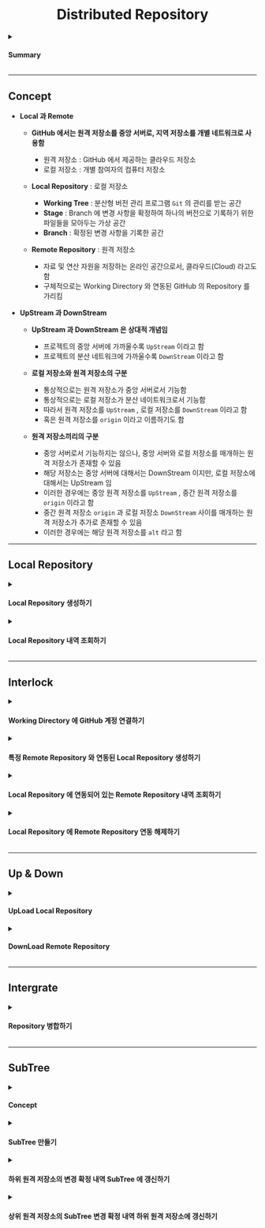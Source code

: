 <h1 align="center"> Distributed Repository </h1>

<details><summary><h4>Summary</h4></summary>
    
![UpStream 과 DownStream](https://user-images.githubusercontent.com/116495744/211154052-2ff95f43-2a95-4422-8a5e-c9061134726c.jpg)

</details>    
    
---

## Concept

- **Local 과 Remote**
    - **GitHub 에서는 원격 저장소를 중앙 서버로, 지역 저장소를 개별 네트워크로 사용함**
        - 원격 저장소 : GitHub 에서 제공하는 클라우드 저장소
        - 로컬 저장소 : 개별 참여자의 컴퓨터 저장소
  
    - **Local Repository** : 로컬 저장소
        - **Working Tree** : 분산형 버전 관리 프로그램 `Git` 의 관리를 받는 공간
        - **Stage** : Branch 에 변경 사항을 확정하여 하나의 버전으로 기록하기 위한 파일들을 모아두는 가상 공간
        - **Branch** : 확정된 변경 사항을 기록한 공간

    - **Remote Repository** : 원격 저장소
        - 자료 및 연산 자원을 저장하는 온라인 공간으로서, 클라우드(Cloud) 라고도 함
        - 구체적으로는 Working Directory 와 연동된 GitHub 의 Repository 를 가리킴

- **UpStream 과 DownStream**
    - **UpStream 과 DownStream 은 상대적 개념임**
        - 프로젝트의 중앙 서버에 가까울수록 `UpStream` 이라고 함
        - 프로젝트의 분산 네트워크에 가까울수록 `DownStream` 이라고 함
    
    - **로컬 저장소와 원격 저장소의 구분**
        - 통상적으로는 원격 저장소가 중앙 서버로서 기능함
        - 통상적으로는 로컬 저장소가 분산 네이트워크로서 기능함
        - 따라서 원격 저장소를 `UpStream` , 로컬 저장소를 `DownStream` 이라고 함
        - 혹은 원격 저장소를 `origin` 이라고 이름하기도 함
    
    - **원격 저장소끼리의 구분**
        - 중앙 서버로서 기능하지는 않으나, 중앙 서버와 로컬 저장소를 매개하는 원격 저장소가 존재할 수 있음
        - 해당 저장소는 중앙 서버에 대해서는 DownStream 이지만, 로컬 저장소에 대해서는 UpStream 임
        - 이러한 경우에는 중앙 원격 저장소를 `UpStream` , 중간 원격 저장소를 `origin` 이라고 함
        - 중간 원격 저장소 `origin` 과 로컬 저장소 `DownStream` 사이를 매개하는 원격 저장소가 추가로 존재할 수 있음
        - 이러한 경우에는 해당 원격 저장소를 `alt` 라고 함

---

## Local Repository

<details><summary><h4>Local Repository 생성하기</h4></summary>

- [**Git DownLoad & Install**](https://git-scm.com/downloads)
- **Working Directory 로 이동하여 `git bash` 창 열기**
- **해당 작업 공간을 로컬 저장소로 지정하기**

    ~~~
    git init
    ~~~

    - `init`

        - 해당 경로가 `Git` 의 관리를 받는 로컬 저장소가 아닌 경우 로컬 저장소로 지정함
        - 해당 경로가 `Git` 의 관리를 받는 로컬 저장소인 경우 기존 관리 내역을 초기화함

</details>

<details><summary><h4>Local Repository 내역 조회하기</h4></summary>

~~~
git ls <option>
~~~

- `ls` : 해당 위치의 하위 단위에 대하여 조회함
    
- `<option>`
    - `none` : 현재 디렉토리에 존재하는 파일 및 하위 디렉토리 조회
    - `-a` : 숨김파일 및 디렉토리를 포함하여 조회
    - `-l` : 파일 상세정보 출력
    - `-r` : 역순으로 정렬하여 출력
    - `-t` : 시간 내림차순으로 정렬하여 출력
    
</details>    

---

## Interlock
    
<details><summary><h4>Working Directory 에 GitHub 계정 연결하기</h4></summary> 

~~~
// 깃허브 계정 이름 및 이메일 등록
git config --global user.name <깃허브 계정 이름>
git config --global user.email <깃허브 계정 이메일>
~~~

- `config` : Git 과 관련된 사항을 저장하고 있는 폴더 `.git` 의 환경설정 담당 파일 `config` 에 대하여 기능함

- `<option>`
    - `--list` : 필드 및 값의 목록을 조회함
    - `<Field>` : 특정 필드에 설정된 값을 조회함
    - `--global <Field> <Value>` : 특정 필드에 대하여 전역 변수로 작동하는 값을 설정함
    - `--local <Field> <Value>` : 특정 필드에 대하여 지역 변수로 작동하는 값을 설정함
    - `--unset <Field>` : 특정 필드에 설정된 값을 삭제함

</details>
    
<details><summary><h4>특정 Remote Repository 와 연동된 Local Repository 생성하기</h4></summary> 

~~~
// 원격 저장소 내역 가져와서 덮어쓰기
git clone <원격 저장소 주소>

// 원격 저장소 내역이 저장된 폴더로 이동
cd <원격 저장소 내역이 저장된 폴더 경로>

// 해당 폴더를 원격 저장소와 연동
git remote add <원격 저장소 이름> <원격 저장소 주소>
~~~

- `remote add` : 해당 로컬 저장소와 연동된 원격 저장소 목록에 신규 항목을 추가함        
    - `원격 저장소 이름` : 현재 연동할 원격 저장소 호출 시 주소 대신 사용할 이름
        - 관례상 주 원격 저장소를 `origin` 으로 사용함
        - `origin` 으로 설정된 주 원격 저장소 외에 다른 원격 저장소를 추가할 경우, 관례상 해당 원격 저장소를 `alt` 라고 이름함    

    - `원격 저장소 주소` : 현재 연동할 원격 저장소의 주소(url)
        - 깃허브 레파지토리 우측 상단의 `<> Code` 를 클릭하여 확인
    
</details>    
    
<details><summary><h4>Local Repository 에 연동되어 있는 Remote Repository 내역 조회하기</h4></summary> 

~~~
git remote <option>
~~~

- `remote` : 해당 로컬 저장소와 연동된 원격 저장소에 관하여 동작함

- `<option>`
    - `none` : 해당 로컬 저장소와 연동된 원격 저장소 내역에 대하여 그 이름만 조회함
    - `-v` : 해당 로컬 저장소와 연동된 원격 저장소에 대하여 그 이름과 주소를 함께 조회함
    
</details>     
    
<details><summary><h4>Local Repository 에 Remote Repository 연동 해제하기</h4></summary>     
  
~~~
git remote remove <원격 저장소 이름>
~~~

- `remote remove` : 해당 로컬 저장소와 연동된 원격 저장소 목록에 대하여 후술할 사항을 삭제함

</details>  
    
---
    
## Up & Down
    
<details><summary><h4>UpLoad Local Repository</h4></summary>
  
~~~
// Modifed File 을 Staged 상태로 전환함
git add <Modified 파일 이름>
    
// Staged Files 를 변경 확정하여 로컬 브랜치에 기록함
git commit -m "커밋에 대한 설명"
    
// 변경 확정 내역을 원격 저장소의 브랜치에 반영함
git push <원격 저장소 이름> <원격 브랜치 이름>
~~~

- `add` : 워킹트리에서 수정된 파일을 스테이지에 추가하여 스테이지 상태로 전환함
    - 최신 커밋 이후 변경 사항이 존재하는 상태를 Modified(수정된) 라고 정의함
    - 변경 사항을 확정할 파일들을 모아두는 가상 공간 스테이지에 올라간 상태를 Staged(스테이지에 올라간) 라고 정의함
    - 특정 수정된 파일이 아니라 모든 수정된 파일을 선택하는 경우 전체 선택자 `*` 을 기입함

- `commit` : 스테이지에 추가된 변경 사항을 확정하여 현재 위치한 브랜치에 기록함

- `push` : 로컬 저장소의 변경 확정 내역을 연동된 원격 저장소의 브랜치에 올려줌
    - 현재 위치한 로컬 저장소의 브랜치의 변경 내역에 대하여,
    - 해당 브랜치가 추적하고 있는 브랜치에 반영함
    
</details>
    
<details><summary><h4>DownLoad Remote Repository</h4></summary>

- **주의**
    - 원격 저장소의 모든 브랜치를 내려받지 않음
    - 기본값으로 설정되어 있는 브랜치 `main` 의 내역만 내려받음
    - 특정 브랜치를 내려받는 방법은 후술함
  
- **가져와서 덮어쓰기**

    ~~~
    git clone <내려받을 원격 저장소 주소>
    ~~~
  
    - `clone` : 원격 저장소의 내역을 가져와서 로컬 저장소의 내역을 무시하고 덮어씀
  
- **가져와서 병합하기**
  
    ~~~
    git pull <내려받을 원격 저장소 주소>
    ~~~
  
    - `pull` : 원격 저장소의 내역을 가져와서 로컬 저장소의 내역과 병합함
    
        - 로컬 저장소의 변경 사항을 커밋하지 않은 상태에서 수행할 경우 덮어쓰기 오류가 발생할 수 있음

- **가져오기** 
  
    ~~~
    git fetch <내려받을 원격 저장소 주소>
    ~~~
  
    - `fetch` : 원격 저장소의 내역을 가져와서 브랜치명 `FETCH_HEAD` 으로 임시 분기한 상태로 열람함

</details>
    
---
    
## Intergrate
    
<details><summary><h4>Repository 병합하기</h4></summary>    
    
</details>    
    
---
    
## SubTree
    
<details><summary><h4>Concept</h4></summary>

- **주의**
    - **이 작업은 원격 저장소 간 위계를 설정하는 작업임**
    - 상위 저장소의 폴더에 하위 저장소의 메인 브랜치 `main` 의 내역을 연동함
    - 상위 저장소에 하위 저장소를 병합하는 작업이 아님
    - 하위 저장소를 삭제하지 않고 기존 위치에 유지함
    
- **용어 정리**
    - **상위 원격 저장소 `upstream`** : 하위 저장소의 내역을 포함할 저장소
    - **상위 로컬 저장소** : 상위 원격 저장소와 연동되어 있는 로컬 저장소
    - **하위 원격 저장소 `origin`** : 상위 저장소에 내역이 포함될 저장소
    - **하위 로컬 저장소** : 하위 원격 저장소와 연동되어 있는 로컬 저장소
    - **서브트리** : 하위 원격 저장소의 내역을 저장할 상위 원격 저장소의 폴더
    - **브랜치 `feature/subtree`** : 상위 저장소에서 서브트리 작업할 브랜치

- **초기 환경 설정**
    
    ~~~
    git clone <상위 원격 저장소 주소>

    cd <상위 원격 저장소 내역을 내려받은 저장소 root 경로>
    git remote add upstream <상위 원격 저장소 주소>
    
    git remote add origin <하위 원격 저장소 주소>
    
    git branch feature/subtree
    ~~~
    
![My First Board](https://user-images.githubusercontent.com/116495744/212480105-605d5f1a-4fb2-49b2-9c7d-11d2f4c428cb.jpg)

</details>    
    
<details><summary><h4>SubTree 만들기</h4></summary>
    
~~~
// 상위 로컬 저장소의 root 로 이동
cd <상위 로컬 저장소의 root 경로>

// 서브트리 작업 브랜치 feature/subtree 로 이동
git checkout feature/subtree

// 하위 원격 저장소를 상위 로컬 저장소의 하위 폴더로 저장
git subtree add --prefix <서브트리 이름> origin feature/subtree

// 해당 사항을 상위 원격 저장소 upstream 의 브랜치 feature/subtree 에 갱신
git push upstream feature/subtree
~~~

- `subtree add` : 현재 위치한 저장소에 하위 저장소의 내역을 추가함

- `--prefix` :  병합 세부 조건을 설정함

    - `<서브트리 이름>` : 하위 원격 저장소의 내역을 저장할 상위 원격 저장소의 폴더 이름
    - `origin` : 상위 로컬 저장소에서 설정한, 상위 원격 저장소에 저장할 하위 원격 저장소 이름
    - `feature/subtree` : 하위 원격 저장소를 병합한 내역을 기록할 로컬 저장소 브랜치 이름

</details>
    
<details><summary><h4>하위 원격 저장소의 변경 확정 내역 SubTree 에 갱신하기</h4></summary>
    
~~~
// 상위 로컬 저장소의 root 로 이동
cd <로컬 저장소의 root 경로>

// 서브트리 작업 브랜치 feature/subtree 로 이동
git checkout feature/subtree

// 하위 원격 저장소 origin 의 변경 확정 내역을 상위 로컬 저장소로 가져와서 병합하기
git subtree pull --prefix <서브트리 이름> origin feature/subtree

// 해당 내역을 상위 원격 저장소에 갱신
git push upstream feature/subtree
~~~

- `subtree pull` : 상위 저장소에 하위 저장소의 내역을 가져와서 병합함

- `--prefix` :  병합 세부 조건을 설정함

    - `<서브트리 이름>` : 하위 원격 저장소의 내역을 저장하고 있는 상위 원격 저장소의 폴더 이름
    - `origin` : 상위 로컬 저장소에서 설정한, 서브트리와 연동되어 갱신 예정인 하위 원격 저장소 이름
    - `feature/subtree` : 하위 원격 저장소를 병합한 내역을 기록할 로컬 저장소 브랜치 이름
    
</details>   
    
<details><summary><h4>상위 원격 저장소의 SubTree 변경 확정 내역 하위 원격 저장소에 갱신하기</h4></summary>
    
~~~    
// 상위 로컬 저장소의 서브트리 작업 브랜치 feature/subtree 로 이동
git checkout feature/subtree

// 서브트리 변경 사항 확정 후 해당 내역을 상위 원격 저장소에 반영
git add <서브트리 이름>
git commit -m "커밋에 대한 설명"
git push upstream feature/subtree

// 서브트리에 반영된 내역을 하위 원격 저장소에 갱신
// 하위 로컬 저장소에는 해당 내역이 자동으로 반영되지 않음
git subtree push --prefix <서브트리 이름> origin feature/subtree
~~~

- `subtree push` : 상위 저장소에서 갱신한 서브트리 내역을 하위 원격 저장소에 올려줌

- `--prefix` :  병합 세부 조건을 설정함

    - `<서브트리 이름>` : 하위 원격 저장소의 내역을 저장하고 있는 상위 원격 저장소의 폴더 이름
    - `origin` : 서브트리되어 갱신 예정인 하위 원격 저장소 이름
    - `feature/subtree` : 하위 원격 저장소를 병합한 내역을 기록할 로컬 저장소 브랜치 이름    
    
</details>
